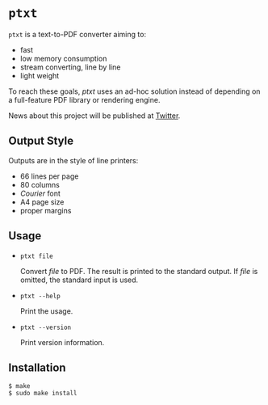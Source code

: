 `ptxt`
======

`ptxt` is a text-to-PDF converter aiming to:

- fast
- low memory consumption
- stream converting, line by line
- light weight

To reach these goals, *ptxt* uses an ad-hoc solution instead of depending on a full-feature PDF library or rendering engine.

News about this project will be published at [Twitter](https://twitter.com/dongyx2).

Output Style
------------

Outputs are in the style of line printers:

- 66 lines per page
- 80 columns
- *Courier* font
- A4 page size
- proper margins

Usage
-----

- `ptxt file`

	Convert *file* to PDF.
	The result is printed to the standard output.
	If *file* is omitted, the standard input is used.

- `ptxt --help`

	Print the usage.

- `ptxt --version`

	Print version information.

Installation
------------

	$ make
	$ sudo make install
